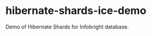 hibernate-shards-ice-demo
=========================

Demo of Hibernate Shards for Infobright database.
